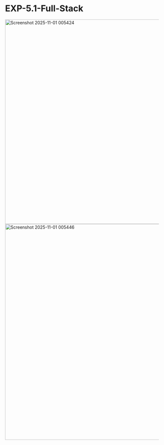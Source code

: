 # EXP-5.1-Full-Stack

<img width="924" height="670" alt="Screenshot 2025-11-01 005424" src="https://github.com/user-attachments/assets/7d30acd5-af7f-4d69-9607-4e12792157a4" />

<img width="877" height="707" alt="Screenshot 2025-11-01 005446" src="https://github.com/user-attachments/assets/48e96a03-5fbe-4ba8-af57-99eebd4870df" />
